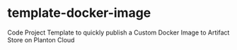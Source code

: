 # template-docker-image
Code Project Template to quickly publish a Custom Docker Image  to Artifact Store on Planton Cloud
